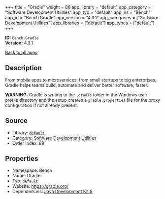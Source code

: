 ﻿+++
title = "Gradle"
weight = 88
app_library = "default"
app_category = "Software Development Utilities"
app_typ = "default"
app_ns = "Bench"
app_id = "Bench.Gradle"
app_version = "4.3.1"
app_categories = ["Software Development Utilities"]
app_libraries = ["default"]
app_types = ["default"]
+++

**ID:** `Bench.Gradle`  
**Version:** 4.3.1  
<!--more-->

[Back to all apps](/apps/)

## Description
From mobile apps to microservices, from small startups to big enterprises, Gradle helps teams build, automate and deliver better software, faster. 

**WARNING:**
Gradle is writing to the `.gradle` folder in the Windows user profile directory and the setup creates a `gradle.properties` file for the proxy configuration if not already present.

## Source

* Library: [`default`](/app_libraries/default)
* Category: [Software Development Utilities](/app_categories/software-development-utilities)
* Order Index: 88

## Properties

* Namespace: Bench
* Name: Gradle
* Typ: `default`
* Website: <https://gradle.org/>
* Dependencies: [Java Development Kit 8](/apps/Bench.JDK8)

